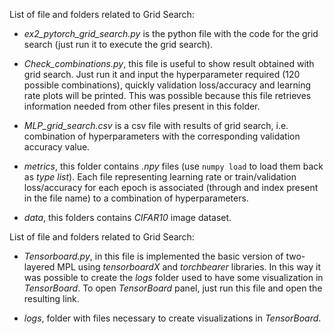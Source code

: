 
List of file and folders related to Grid Search:  

- *ex2_pytorch_grid_search.py* is the python file with the code for the grid search (just run it to execute the grid search).  

- *Check_combinations.py*, this file is useful to show result obtained with grid search. Just run it and input the hyperparameter required (120 possible combinations), quickly validation loss/accuracy and learning rate plots will be printed. This was possible because this file retrieves information needed from other files present in this folder.  

- *MLP_grid_search.csv* is a csv file with results of grid search, i.e. combination of hyperparameters with the corresponding validation accuracy value.  

- *metrics*, this folder contains *.npy* files (use `numpy load` to load them back as *type list*). Each file representing learning rate or train/validation loss/accuracy for each epoch is associated (through and index present in the file name) to a combination of hyperparameters.  

- *data*, this folders contains *CIFAR10* image dataset.  


List of file and folders related to Grid Search:

- *Tensorboard.py*, in this file is implemented the basic version of two-layered MPL using *tensorboardX* and *torchbearer* libraries. In this way it was possible to create the *logs* folder used to have some visualization in *TensorBoard*. To open *TensorBoard* panel, just run this file and open the resulting link.   

- *logs*, folder with files necessary to create visualizations in *TensorBoard*.
